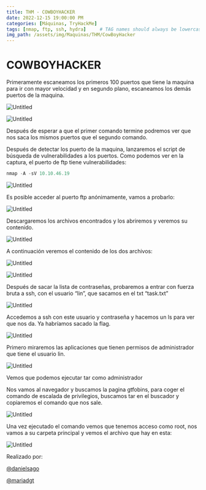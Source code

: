 ```yaml
---
title: THM - COWBOYHACKER
date: 2022-12-15 19:00:00 PM
categories: [Máquinas, TryHackMe]
tags: [nmap, ftp, ssh, hydra]     # TAG names should always be lowercase
img_path: /assets/img/Maquinas/THM/CowBoyHacker
---
```


# COWBOYHACKER

Primeramente escaneamos los primeros 100 puertos que tiene la maquina para ir con mayor velocidad y en segundo plano, escaneamos los demás puertos de la maquina.

![Untitled](p.png)

![Untitled](p1.png)

Después de esperar a que el primer comando termine podremos ver que nos saca los mismos puertos que el segundo comando.

Después de detectar los puerto de la maquina, lanzaremos el script de búsqueda de vulnerabilidades a los puertos. Como podemos ver en la captura, el puerto de ftp tiene vulnerabilidades:

```jsx
nmap -A -sV 10.10.46.19
```

![Untitled](p2.png)

Es posible acceder al puerto ftp anónimamente, vamos a probarlo:

![Untitled](p3.png)

Descargaremos los archivos encontrados y los abriremos y veremos su contenido.

![Untitled](p4.png)

A continuación veremos el contenido de los dos archivos:

![Untitled](p5.png)

![Untitled](p6.png)

Después de sacar la lista de contraseñas, probaremos a entrar con fuerza bruta a ssh, con el usuario “lin”, que sacamos en el txt “task.txt”

![Untitled](p7.png)

Accedemos a ssh con este usuario y contraseña y hacemos un ls para ver que nos da. Ya habríamos sacado la flag.

![Untitled](p8.png)

Primero miraremos las aplicaciones que tienen permisos de administrador que tiene el usuario lin.

![Untitled](p9.png)

Vemos que podemos ejecutar tar como administrador

Nos vamos al navegador y buscamos la pagina gtfobins, para coger el comando de escalada de privilegios, buscamos tar en el buscador y copiaremos el comando que nos sale.

![Untitled](p10.png)

Una vez ejecutado el comando vemos que tenemos acceso como root, nos vamos a su carpeta principal y vemos el archivo que hay en esta:

![Untitled](p11.png)

Realizado por:

[@danielsago](https://github.com/DanielSaGo)

[@mariadgt](https://github.com/mariadgt)